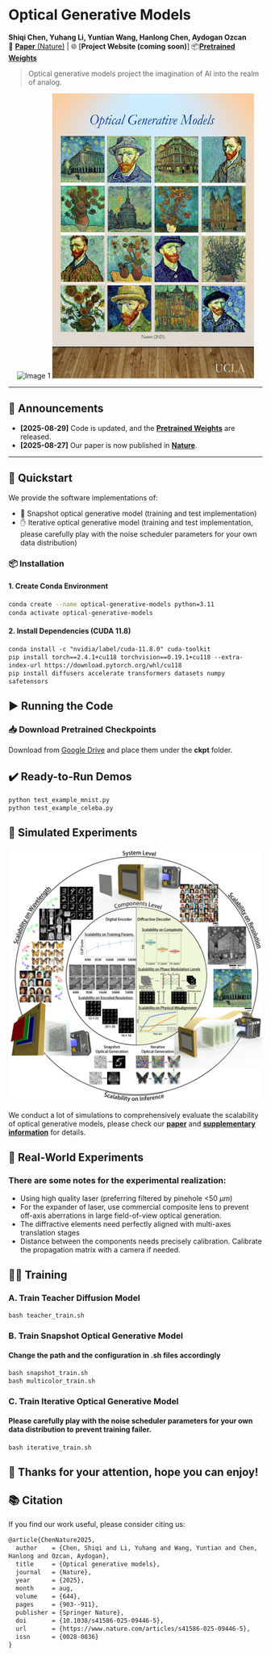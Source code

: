 # Optical Generative Models

**Shiqi Chen, Yuhang Li, Yuntian Wang, Hanlong Chen, Aydogan Ozcan**  
📄 [**Paper** (Nature)](https://www.nature.com/articles/s41586-025-09446-5) | 🌐 [**Project Website (coming soon)**] 📦[**Pretrained Weights**](https://drive.google.com/drive/folders/1aFix08uZGfrds9fVx6MUr54MV1YkbQW4?usp=sharing)
<!-- | 📖 [**Tutorial**](https://sizhe-li.github.io/blog/2025/jacobian-fields-tutorial/) | 🎥 [**Explainer**](https://youtu.be/dFZ1RvJMN7A) | -->

> Optical generative models project the imagination of AI into the realm of analog.

<p align="center">
  <img src="assets\WM  PS-5 mod.png" alt="Image 1" width="400"/>
  <img src="assets\Poster wUCLA.jpeg" alt="Image 2" width="400"/>
</p>

---

## 📢  Announcements

- **[2025-08-29]** Code is updated, and the [**Pretrained Weights**](https://drive.google.com/drive/folders/1aFix08uZGfrds9fVx6MUr54MV1YkbQW4?usp=sharing) are released.
- **[2025-08-27]** Our paper is now published in [**Nature**](https://www.nature.com/articles/s41586-025-09446-5).

---

## 🚀 Quickstart

We provide the software implementations of:
- 🧪 Snapshot optical generative model (training and test implementation)
- ✋ Iterative optical generative model (training and test implementation, please carefully play with the noise scheduler parameters for your own data distribution)

### 📦 Installation

#### 1. Create Conda Environment

```bash
conda create --name optical-generative-models python=3.11
conda activate optical-generative-models
```

#### 2. Install Dependencies (CUDA 11.8)

```
conda install -c "nvidia/label/cuda-11.8.0" cuda-toolkit
pip install torch==2.4.1+cu118 torchvision==0.19.1+cu118 --extra-index-url https://download.pytorch.org/whl/cu118
pip install diffusers accelerate transformers datasets numpy safetensors
```

## ▶️ Running the Code
### 📥 Download Pretrained Checkpoints

Download from [Google Drive](https://drive.google.com/drive/folders/1aFix08uZGfrds9fVx6MUr54MV1YkbQW4?usp=sharing) and place them under the **ckpt** folder.

## ✔️ Ready-to-Run Demos
```
python test_example_mnist.py
python test_example_celeba.py
```

## 🧪 Simulated Experiments
<p align="center">
  <img src="assets\scalability.png" alt="Image 1" width="800"/>
</p>

We conduct a lot of simulations to comprehensively evaluate the scalability of optical generative models, please check our [**paper**](https://www.nature.com/articles/s41586-025-09446-5) and [**supplementary information**](https://www.nature.com/articles/s41586-025-09446-5#Sec22) for details.

## 🦾 Real-World Experiments

### There are some notes for the experimental realization:
- Using high quality laser (preferring filtered by pinehole <50 $\mu m$)
- For the expander of laser, use commercial composite lens to prevent off-axis aberrations in large field-of-view optical generation.
- The diffractive elements need perfectly aligned with multi-axes translation stages
- Distance between the components needs precisely calibration. Calibrate the propagation matrix with a camera if needed.

## 🏋️‍♀️ Training

### A. Train Teacher Diffusion Model

```
bash teacher_train.sh
```
### B. Train Snapshot Optical Generative Model

#### Change the path and the configuration in .sh files accordingly
```
bash snapshot_train.sh
bash multicolor_train.sh
```
### C. Train Iterative Optical Generative Model

#### Please carefully play with the noise scheduler parameters for your own data distribution to prevent training failer.
```
bash iterative_train.sh
```

## 🍻 Thanks for your attention, hope you can enjoy!

## 📚 Citation
If you find our work useful, please consider citing us:

```
@article{ChenNature2025,
  author    = {Chen, Shiqi and Li, Yuhang and Wang, Yuntian and Chen, Hanlong and Ozcan, Aydogan},
  title     = {Optical generative models},
  journal   = {Nature},
  year      = {2025},
  month     = aug,
  volume    = {644},
  pages     = {903--911},
  publisher = {Springer Nature},
  doi       = {10.1038/s41586-025-09446-5},
  url       = {https://www.nature.com/articles/s41586-025-09446-5},
  issn      = {0028-0836}
}
```
